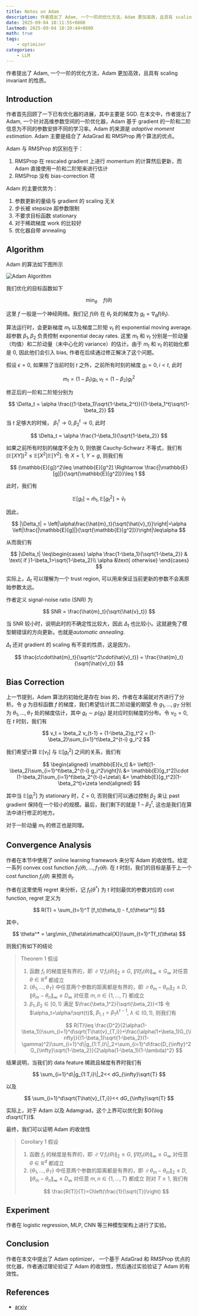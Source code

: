 ```yaml
---
title: Notes on Adam
description: 作者提出了 Adam, 一个一阶的优化方法，Adam 更加高效，且具有 scaling invariant 的性质。
date: 2025-09-04 10:11:55+0800
lastmod: 2025-09-04 10:20:44+0800
math: true
tags: 
    - optimizer
categories:
    - LLM 
---
```



作者提出了 Adam, 一个一阶的优化方法，Adam 更加高效，且具有 scaling invariant 的性质。

## Introduction

作者首先回顾了一下已有优化器的进展，其中主要是 SGD. 在本文中，作者提出了 Adam, 一个针对高维参数空间的一阶优化器，Adam 基于 gradient 的一阶和二阶信息为不同的参数安排不同的学习率。Adam 的来源是 *adaptive moment estimation*. Adam 主要是结合了 AdaGrad 和 RMSProp 两个算法的优点。

Adam 与 RMSProp 的区别在于：

1. RMSProp 在 rescaled gradient 上进行 momentum 的计算然后更新，而 Adam 直接使用一阶和二阶矩来进行估计
2. RMSProp 没有 bias-correction 项

Adam 的主要优势为：

1. 参数更新的量级与 gradient 的 scaling 无关
2. 步长被 stepsize 超参数限制
3. 不要求目标函数 stationary
4. 对于稀疏梯度 work 的比较好
5. 优化器自带 annealing

## Algorithm

Adam 的算法如下图所示

![Adam Algorithm](Adam-optimizer-algorithm.png)

我们优化的目标函数如下

$$
\min_{\theta}\quad f(\theta)
$$

这里 $f$ 一般是一个神经网络。我们记 $f(\theta)$ 在 $\theta_t$ 处的梯度为 $g_t=\nabla_{\theta}f(\theta_t)$.

算法运行时，会更新梯度 $m_t$ 以及梯度二阶矩 $v_t$ 的 exponential moving average. 超参数 $\beta_1,\beta_2$ 负责控制 exponential decay rates. 这里 $m_t$ 和 $v_t$ 分别是一阶动量（均值）和二阶动量（未中心化的 variance）的估计。由于 $m_t$ 和 $v_t$ 的初始化都是 0, 因此他们会引入 bias, 作者在后续通过修正解决了这个问题。

假设 $\epsilon=0$, 如果除了当前时刻 $t$ 之外，之前所有时刻的梯度 $g_i=0,i<t$, 此时

$$
m_t = (1-\beta_t)g_t, v_t=(1-\beta_2)g_t^2
$$

修正后的一阶和二阶矩分别为

$$
\Delta_t = \alpha \frac{(1-\beta_1)\sqrt{1-\beta_2^t}}{(1-\beta_1^t)\sqrt{1-\beta_2}}
$$

当 $t$ 足够大的时候， $\beta_1^t\to0, \beta_2^t\to0$, 此时

$$
\Delta_t = \alpha \frac{1-\beta_1}{\sqrt{1-\beta_2}}
$$

如果之前所有时刻的梯度不全为 0, 则依据 Cauchy-Schwarz 不等式，我们有 $(\mathbb{E}[XY])^2\leq \mathbb{E}[X^2]\mathbb{E}[Y^2]$. 令 $X=1$, $Y=g$, 则我们有

$$
(\mathbb{E}[g])^2\leq \mathbb{E}[g^2] \Rightarrow \frac{|\mathbb{E}[g]|}{\sqrt{\mathbb{E}[g^2]}}\leq 1
$$

此时，我们有

$$
\mathbb{E}[g_t] = \hat{m}_t, \mathbb{E}[g_t^2] = \hat{v}_t
$$

因此，

$$
|\Delta_t| = \left|\alpha\frac{\hat{m}_t}{\sqrt{\hat{v}_t}}\right|=\alpha \left|\frac{|\mathbb{E}[g]|}{\sqrt{\mathbb{E}[g^2]}}\right|\leq\alpha
$$

从而我们有

$$
|\Delta_t| \leq\begin{cases}
\alpha \frac{1-\beta_1}{\sqrt{1-\beta_2}} & \text{ if }1-\beta_1>\sqrt{1-\beta_2}\\
\alpha &\text{ otherwise}
\end{cases}
$$

实际上，$\Delta_t$ 可以理解为一个 trust region, 可以用来保证当前更新的参数不会离原始参数太远。

作者定义 signal-noise ratio (SNR) 为

$$
SNR = \frac{\hat{m}_t}{\sqrt{\hat{v}_t}}
$$

当 SNR 较小时，说明此时的不确定性比较大，因此 $\Delta_t$ 也比较小。这就避免了模型朝错误的方向更新。也就是*automatic annealing*.

$\Delta_t$ 还对 gradient 的 scaling 有不变的性质，这是因为，

$$
\frac{c\cdot\hat{m}_t}{\sqrt{c^2\cdot\hat{v}_t}} = \frac{\hat{m}_t}{\sqrt{\hat{v}_t}}
$$

## Bias Correction

上一节提到，Adam 算法的初始化是存在 bias 的，作者在本届就对齐进行了分析。令 $g$ 为目标函数 $f$ 的梯度，我们希望估计其二阶动量的期望.令 $g_1,\dots,g_T$ 分别为 $\theta_1,\dots,\theta_T$ 处的梯度估计，其中 $g_t\sim p(g_t)$ 是对应时刻梯度的分布。令 $v_0=0$, 在 $t$ 时刻，我们有

$$
v_t = \beta_2 v_{t-1} + (1-\beta_2)g_t^2 = (1-\beta_2)\sum_{i=1}^t\beta_2^{t-i} g_i^2
$$

我们希望计算 $\mathbb{E}[v_t]$ 与 $\mathbb{E}[g_t^2]$ 之间的关系，我们有

$$
\begin{aligned}
\mathbb{E}[v_t]  &= \left[(1-\beta_2)\sum_{i=1}^t\beta_2^{t-i} g_i^2\right]\\
&= \mathbb{E}[g_t^2]\cdot (1-\beta_2)\sum_{i=1}^t\beta_2^{t-i}+\zeta\\
&= \mathbb{E}[g_t^2](1-\beta_2^t)+\zeta
\end{aligned}
$$

其中当 $\mathbb{E}[g_i^2]$ 为 stationary 时，$\zeta=0$, 否则我们可以通过控制 $\beta_2$ 来让 past gradient 保持在一个较小的规模。最后，我们剩下的就是 $1-\beta_2^t$, 这也是我们在算法中进行修正的地方。

对于一阶动量 $m_t$ 的修正也是同理。

## Convergence Analysis

作者在本节中使用了 online learning framework 来分写 Adam 的收敛性。给定一系列 convex cost function $f_1(\theta),\dots,f_T(\theta)$. 在 $t$ 时刻，我们的目标是基于上一个 cost function $f_t(\theta)$ 来预测 $\theta_t$.

作者在这里使用 regret 来分析，记 $f_t(\theta^*)$ 为 $t$ 时刻最优的参数对应的 cost function, regret 定义为

$$
R(T) = \sum_{t=1}^T [f_t(\theta_t) - f_t(\theta^*)]
$$

其中，

$$
\theta^* = \arg\min_{\theta\in\mathcal{X}}\sum_{t=1}^Tf_t(\theta)
$$

则我们有如下的结论

> Theorem 1
> 假设
>
> 1. 函数 $f_t$ 的梯度是有界的，即 $\|\nabla f_t(\theta)\|_2\leq G$, $\|\nabla f_t(\theta)\|_{\infty}\leq G_{\infty}$ 对任意 $\theta\in\mathbb{R}^d$ 都成立
> 2. $\{\theta_1,\dots,\theta_T\}$ 中任意两个参数的距离都是有界的，即 $\|\theta_m-\theta_m\|_2\leq D$, $\|\theta_m-\theta_n\|_{\infty}\leq D_{\infty}$ 对任意 $m,n\in\{1,\dots,T\}$ 都成立
> 3. $\beta_1,\beta_2\in[0,1)$ 满足 $\frac{\beta_1^2}{\sqrt{\beta_2}}<1$
> 令 $\alpha_t=\alpha/\sqrt{t}$, $\beta_{1,t}=\beta_1\lambda^{t-1}$, $\lambda\in(0,1)$, 则我们有
>
> $$
> R(T)\leq \frac{D^2}{2\alpha(1-\beta_1)}\sum_{i=1}^d\sqrt{T\hat{v}_{T,i}}+\frac{\alpha(1+\beta_1)G_{\infty}}{(1-\beta_1)\sqrt{1-\beta_2}(1-\gamma)^2}\sum_{i=1}^d\|g_{1:T,i}\|_2+\sum_{i=1}^d\frac{D_{\infty}^2G_{\infty}\sqrt{1-\beta_2}}{2\alpha(1-\beta_1)(1-\lambda)^2}
> $$

结果说明，当我们的 data feature 稀疏且梯度有界时我们有

$$
\sum_{i=1}^d\|g_{1:T,i}\|_2<< dG_{\infty}\sqrt{T}
$$

以及

$$
\sum_{i=1}^d\sqrt{T\hat{v}_{T,i}}<< dG_{\infty}\sqrt{T}
$$

实际上，对于 Adam 以及 Adamgrad，这个上界可以优化到 $O(\log d\sqrt{T})$.

最终，我们可以证明 Adam 的收敛性

> Corollary 1
> 假设
>
> 1. 函数 $f_t$ 的梯度是有界的，即 $\|\nabla f_t(\theta)\|_2\leq G$, $\|\nabla f_t(\theta)\|_{\infty}\leq G_{\infty}$ 对任意 $\theta\in\mathbb{R}^d$ 都成立
> 2. $\{\theta_1,\dots,\theta_T\}$ 中任意两个参数的距离都是有界的，即 $\|\theta_m-\theta_m\|_2\leq D$, $\|\theta_m-\theta_n\|_{\infty}\leq D_{\infty}$ 对任意 $m,n\in\{1,\dots,T\}$ 都成立
> 则对 $T\geq1$, 我们有
>
> $$
>  \frac{R(T)}{T}=O\left(\frac{1}{\sqrt{T}}\right)
> $$

## Experiment

作者在 logistic regression, MLP, CNN 等三种模型架构上进行了实验。

## Conclusion

作者在本文中提出了 Adam optimizer， 一个基于 AdaGrad 和 RMSProp 优点的优化器，作者通过理论验证了 Adam 的收敛性，然后通过实验验证了 Adam 的有效性。

## References

- [arxiv](https://arxiv.org/pdf/1412.6980)
